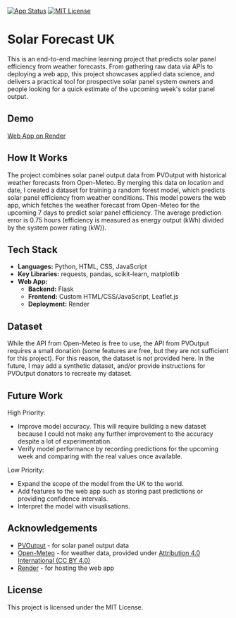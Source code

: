 [![App Status](https://img.shields.io/badge/Live%20App-Render-blue?logo=render&labelColor=gray)](https://solar-forecast-uk.onrender.com/)
[![MIT License](https://img.shields.io/badge/License-MIT-green.svg)](https://choosealicense.com/licenses/mit/)

# Solar Forecast UK

This is an end-to-end machine learning project that predicts solar panel efficiency from weather forecasts. From gathering raw data via APIs to deploying a web app, this project showcases applied data science, and delivers a practical tool for prospective solar panel system owners and people looking for a quick estimate of the upcoming week's solar panel output.

## Demo

[Web App on Render](https://solar-forecast-uk.onrender.com/)

## How It Works
The project combines solar panel output data from PVOutput with historical weather forecasts from Open-Meteo. By merging this data on location and date, I created a dataset for training a random forest model, which predicts solar panel efficiency from weather conditions. This model powers the web app, which fetches the weather forecast from Open-Meteo for the upcoming 7 days to predict solar panel efficiency. The average prediction error is 0.75 hours (efficiency is measured as energy output (kWh) divided by the system power rating (kW)).

## Tech Stack
- **Languages:** Python, HTML, CSS, JavaScript
- **Key Libraries:** requests, pandas, scikit-learn, matplotlib
- **Web App:**
  - **Backend:** Flask
  - **Frontend:** Custom HTML/CSS/JavaScript, Leaflet.js
  - **Deployment:** Render

## Dataset
While the API from Open-Meteo is free to use, the API from PVOutput requires a small donation (some features are free, but they are not sufficient for this project). For this reason, the dataset is not provided here. In the future, I may add a synthetic dataset, and/or provide instructions for PVOutput donators to recreate my dataset.

## Future Work
High Priority:
- Improve model accuracy. This will require building a new dataset because I could not make any further improvement to the accuracy despite a lot of experimentation.
- Verify model performance by recording predictions for the upcoming week and comparing with the real values once available.

Low Priority:
- Expand the scope of the model from the UK to the world.
- Add features to the web app such as storing past predictions or providing confidence intervals.
- Interpret the model with visualisations.

## Acknowledgements
- [PVOutput](https://pvoutput.org) - for solar panel output data
- [Open-Meteo](https://open-meteo.com) - for weather data, provided under [Attribution 4.0 International (CC BY 4.0)](https://creativecommons.org/licenses/by/4.0/)
- [Render](https://render.com) - for hosting the web app

## License

This project is licensed under the MIT License.
